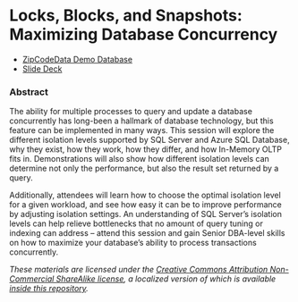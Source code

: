 # Locks, Blocks, and Snapshots: Maximizing Database Concurrency

* [ZipCodeData Demo Database](https://www.bobpusateri.com/r/IsolationLevels-DB-GitHub)
* [Slide Deck](https://www.bobpusateri.com/r/IsolationLevels-Deck-GitHub)

### Abstract
The ability for multiple processes to query and update a database concurrently has long-been a hallmark of database technology, but this feature can be implemented in many ways. This session will explore the different isolation levels supported by SQL Server and Azure SQL Database, why they exist, how they work, how they differ, and how In-Memory OLTP fits in. Demonstrations will also show how different isolation levels can determine not only the performance, but also the result set returned by a query.

Additionally, attendees will learn how to choose the optimal isolation level for a given workload, and see how easy it can be to improve performance by adjusting isolation settings. An understanding of SQL Server’s isolation levels can help relieve bottlenecks that no amount of query tuning or indexing can address – attend this session and gain Senior DBA-level skills on how to maximize your database’s ability to process transactions concurrently.

_These materials are licensed under the [Creative Commons Attribution Non-Commercial ShareAlike license](https://creativecommons.org/licenses/by-nc-sa/4.0/), a localized version of which is available [inside this repository](https://github.com/BobPusateri/PresentationDemos/blob/master/License.md)._
